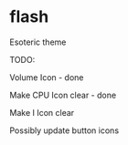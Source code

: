 # flash
Esoteric theme


TODO: 

Volume Icon - done

Make CPU Icon clear - done

Make I Icon clear

Possibly update button icons

